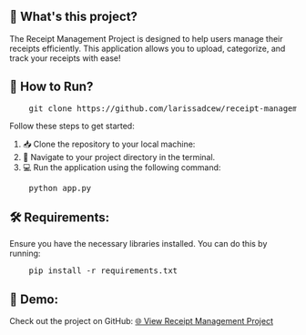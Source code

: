 <h2>🧾 What's this project?</h2>
<p>
    The Receipt Management Project is designed to help users manage their receipts efficiently. 
    This application allows you to upload, categorize, and track your receipts with ease!
</p>

<h2>🚀 How to Run?</h2>
<pre>
    git clone https://github.com/larissadcew/receipt-management-project
</pre>
<p>
    Follow these steps to get started:
</p>
<ol>
    <li>📥 Clone the repository to your local machine:</li>
    <li>📂 Navigate to your project directory in the terminal.</li>
    <li>💻 Run the application using the following command:</li>
</ol>
<pre>
    python app.py
</pre>

<h2>🛠️ Requirements:</h2>
<p>
    Ensure you have the necessary libraries installed. You can do this by running:
</p>
<pre>
    pip install -r requirements.txt
</pre>

<h2>🎉 Demo:</h2>
<p>
    Check out the project on GitHub: 
    <a href="https://github.com/larissadcew/receipt-management-project">🌐 View Receipt Management Project</a>
</p>
